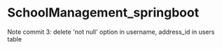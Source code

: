 # SchoolManagement_springboot

Note commit 3: delete 'not null' option in username, address_id in users table